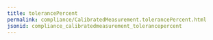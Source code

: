 ```yaml
---
title: tolerancePercent
permalink: compliance/CalibratedMeasurement.tolerancePercent.html
jsonid: compliance_calibratedmeasurement_tolerancepercent
---
```

